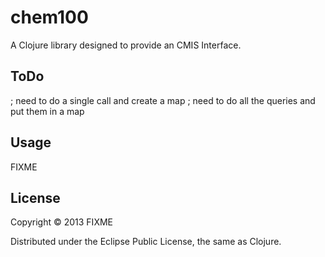 # chem100

A Clojure library designed to provide an CMIS Interface.

## ToDo
; need to do a single call and create a map
; need to do all the queries and put them in a map


## Usage

FIXME

## License

Copyright © 2013 FIXME

Distributed under the Eclipse Public License, the same as Clojure.
